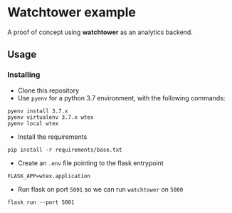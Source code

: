 # Watchtower example

A proof of concept using **watchtower** as an analytics backend.

## Usage

### Installing

* Clone this repository
* Use `pyenv` for a python 3.7 environment, with the following commands:

```shell
pyenv install 3.7.x
pyenv virtualenv 3.7.x wtex
pyenv local wtex
```

* Install the requirements

`pip install -r requirements/base.txt`

* Create an `.env` file pointing to the flask entrypoint

`FLASK_APP=wtex.application`

* Run flask on port `5001` so we can run `watchtower` on `5000`

`flask run --port 5001`
